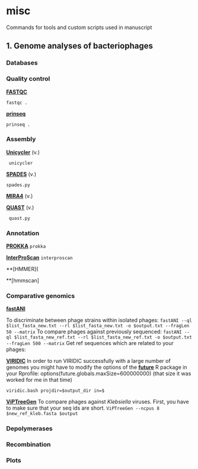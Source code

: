 # misc

Commands for tools and custom scripts used in manuscript

## 1. Genome analyses of bacteriophages 

### Databases


### Quality control

**[FASTQC](https://www.bioinformatics.babraham.ac.uk/projects/fastqc/)**

` fastqc . `

**[prinseq](http://prinseq.sourceforge.net/)**

` prinseq . `

### Assembly

**[Unicycler](https://github.com/rrwick/Unicycler)** (v.)

` unicycler`

**[SPADES](http://cab.spbu.ru/software/spades/)** (v.) 

` spades.py `

**[MIRA4](https://sourceforge.net/p/mira-assembler/wiki/Home/)** (v.)


**[QUAST](https://github.com/ablab/quast)** (v.)

` quast.py`

### Annotation

**[PROKKA](https://github.com/tseemann/prokka)**
`prokka `

**[InterProScan](https://www.ebi.ac.uk/interpro/download/)**
`interproscan`

**[HMMER](

**[hmmscan]

### Comparative genomics

**[fastANI](https://github.com/ParBLiSS/FastANI)**

To discriminate between phage strains within isolated phages:
`fastANI --ql $list_fasta_new.txt --rl $list_fasta_new.txt -o $output.txt --fragLen 50 --matrix`
To compare phages against previously sequenced:
`fastANI --ql $list_fasta_new_ref.txt --rl $list_fasta_new_ref.txt -o $output.txt --fragLen 500 --matrix`
Get ref sequences which are related to your phages:


**[VIRIDIC](http://rhea.icbm.uni-oldenburg.de/VIRIDIC/)**
In order to run VIRIDIC successfully with a large number of genomes you might have to modify the options of the **[future](https://github.com/HenrikBengtsson/future)** R package in your Rprofile: options(future.globals.maxSize=600000000) (that size it was worked for me in that time)

`viridic.bash projdir=$output_dir in=$`


**[ViPTreeGen](https://github.com/yosuken/ViPTreeGen)**
To compare phages against *Klebsiella* viruses. First, you have to make sure that your seq ids are short. 
`ViPTreeGen --ncpus 8 $new_ref_kleb.fasta $output`

### Depolymerases 


### Recombination


### Plots
